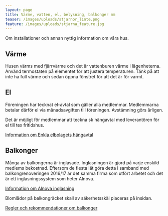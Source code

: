 ```yaml
---
layout: page
title: Värme, vatten, el, belysning, balkonger mm
teaser: /images/uploads/stjarnor_linte.png
feature: /images/uploads/stjarna_feature.jpg
---
```

Om installationer och annan nyttig information om våra hus.

## Värme

Husen värms med fjärrvärme och det är vattenburen värme i lägenheterna. Använd termostaten på elementet för att justera temperaturen. Tänk på att inte ha full värme och sedan öppna fönstret för att det är för varmt.

## El

Föreningen har tecknat el-avtal som gäller alla medlemmar. Medlemmarna betalar därför el via månadsavgiften till föreningen. Avstämning görs årligen.

Det är möjligt för medlemmar att teckna sk hängavtal med leverantören för el till tex fritidshus.

[Information om Enkla elbolagets hängavtal](/images/uploads/Enkla_elbolaget_Hangavtal_fritidshus.pdf)

## Balkonger

Många av balkongerna är inglasade. Inglasningen är gjord på varje enskild medlems bekostnad. Eftersom de flesta lät göra detta i samband med balkongrenoveringen 2016/17 är det samma firma som utfört arbetet och det är ett inglasningssystem som heter Alnova. 

[Information om Alnova inglasning](/images/uploads/EAlnova_Info_inglasad_balkong.pdf)

Blomlådor på balkongräcket skall av säkerhetsskäl placeras på insidan.

[Regler och rekommendationer om balkonger](/images/uploads/REV_REGLER_OCH_REKOMMENDATIONER.pdf)